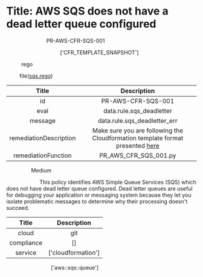 



# Title: AWS SQS does not have a dead letter queue configured


***<font color="white">Master Test Id:</font>*** PR-AWS-CFR-SQS-001

***<font color="white">Master Snapshot Id:</font>*** ['CFR_TEMPLATE_SNAPSHOT']

***<font color="white">type:</font>*** rego

***<font color="white">rule:</font>*** file([sqs.rego])  
  
  
  
  

|Title|Description|
| :---: | :---: |
|id|PR-AWS-CFR-SQS-001|
|eval|data.rule.sqs_deadletter|
|message|data.rule.sqs_deadletter_err|
|remediationDescription|Make sure you are following the Cloudformation template format presented <a href='https://docs.aws.amazon.com/AWSCloudFormation/latest/UserGuide/aws-properties-sqs-queues.html' target='_blank'>here</a>|
|remediationFunction|PR_AWS_CFR_SQS_001.py|


***<font color="white">Severity:</font>*** Medium

***<font color="white">Description:</font>*** This policy identifies AWS Simple Queue Services (SQS) which does not have dead letter queue configured. Dead letter queues are useful for debugging your application or messaging system because they let you isolate problematic messages to determine why their processing doesn't succeed.  
  
  

|Title|Description|
| :---: | :---: |
|cloud|git|
|compliance|[]|
|service|['cloudformation']|


***<font color="white">Resource Types:</font>*** ['aws::sqs::queue']


[sqs.rego]: https://github.com/prancer-io/prancer-compliance-test/tree/master/aws/iac/sqs.rego
